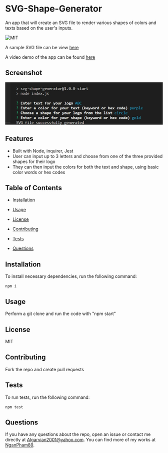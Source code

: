 # SVG-Shape-Generator
An app that will create an SVG file to render various shapes of colors and texts based on the user's inputs.

![MIT](https://img.shields.io/badge/license-MIT-blue.svg)


A sample SVG file can be view [here](./img/generated-logo-sample.svg)

A video demo of the app can be found [here](https://drive.google.com/file/d/1OIaA_f48S9_LrMK0eQpl6ZGprkc5WNhu/view)

## Screenshot

![App](./img/cli_image.jpg)

## Features

- Built with Node, inquirer, Jest
- User can input up to 3 letters and choose from one of the three provided shapes for their logo
- They can then input the colors for both the text and shape, using basic color words or hex codes

## Table of Contents 

* [Installation](#installation)

* [Usage](#usage)

* [License](#license)

* [Contributing](#contributing)

* [Tests](#tests)

* [Questions](#questions)

## Installation

To install necessary dependencies, run the following command:
~~~
npm i
~~~
## Usage

Perform a git clone and run the code with "npm start"

## License

MIT

## Contributing

Fork the repo and create pull requests

## Tests

To run tests, run the following command:
~~~
npm test
~~~
## Questions

If you have any questions about the repo, open an issue or contact me directly at Algarvian2001@yahoo.com. You can find more of my works at [NganPham89](https://github.com/NganPham89).

